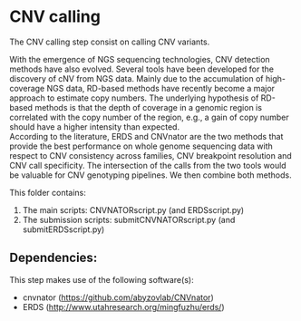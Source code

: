 # CNV calling

The CNV calling step consist on calling CNV variants.

With the emergence of NGS sequencing technologies, CNV detection methods have also evolved. 
Several tools have been developed for the discovery of cNV from NGS data. 
Mainly due to the accumulation of high-coverage NGS data, RD-based methods have recently become a major approach to estimate copy numbers. 
The underlying hypothesis of RD-based methods is that the depth of coverage in a genomic region is correlated with the copy number of the region, e.g., a gain of copy number should have a higher intensity than expected.  
According to the literature, ERDS and CNVnator are the two methods that provide the best performance on whole genome
sequencing data with respect to CNV consistency across families, CNV breakpoint resolution and CNV call specificity. The intersection of the calls from the two tools would be valuable for CNV genotyping pipelines.
We then combine both methods.

This folder contains:
  1. The main scripts:  	CNVNATORscript.py (and ERDSscript.py)
  2. The submission scripts:  	submitCNVNATORscript.py (and submitERDSscript.py)

  

## Dependencies:
This step makes use of the following software(s):
   * cnvnator (https://github.com/abyzovlab/CNVnator)
   * ERDS (http://www.utahresearch.org/mingfuzhu/erds/)

   

